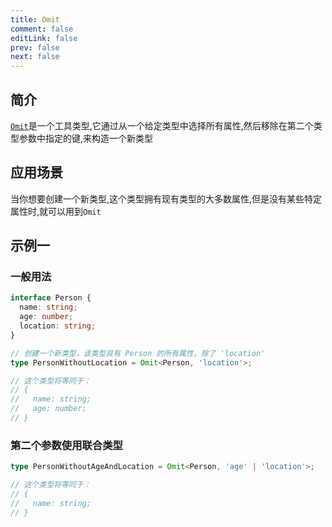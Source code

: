 ```yaml
---
title: Omit
comment: false
editLink: false
prev: false
next: false
---
```



## 简介

[`Omit`](https://www.typescriptlang.org/docs/handbook/utility-types.html#omittype-keys)是一个工具类型,它通过从一个给定类型中选择所有属性,然后移除在第二个类型参数中指定的键,来构造一个新类型

## 应用场景

当你想要创建一个新类型,这个类型拥有现有类型的大多数属性,但是没有某些特定属性时,就可以用到`Omit`


## 示例一

### 一般用法

```ts
interface Person {
  name: string;
  age: number;
  location: string;
}

// 创建一个新类型，该类型具有 Person 的所有属性，除了 'location'
type PersonWithoutLocation = Omit<Person, 'location'>;

// 这个类型将等同于：
// {
//   name: string;
//   age: number;
// }
```


### 第二个参数使用联合类型

```ts
type PersonWithoutAgeAndLocation = Omit<Person, 'age' | 'location'>;

// 这个类型将等同于：
// {
//   name: string;
// }
```

